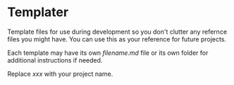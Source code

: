 
# Templater

Template files for use during development so you don't clutter any refernce files you might have. You can use this as your reference for future projects.

Each template may have its own *filename.md* file or its own folder for additional instructions if needed.

Replace *xxx* with your project name.